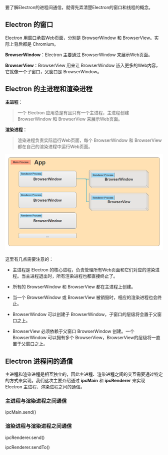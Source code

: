 要了解Electron的进程间通信，就得先弄清楚Electron的窗口和线程的概念。


## Electron 的窗口

Electron 用窗口承载Web页面，分别是 BrowserWindow 和 BrowserView。实际上背后都是 Chromium。

**BrowserWindow**：Electron 主要通过 BrowserWindow 来展示Web页面。
  
  
**BrowserView**：BrowserView 用来让 BrowserWindow 嵌入更多的Web内容，它就像一个子窗口，父窗口是 BrowserWindow。

## Electron 的主进程和渲染进程

**主进程**：

> 一个 Electron 应用总是有且只有一个主进程，主进程创建 BrowserWindow 和 BrowserView 来展示Web页面。


**渲染进程**：

> 渲染进程负责实际运行Web页面，每个 BrowserWindow 和 BrowserView 都在自己的渲染进程中运行Web页面。


![Electron的进程和视图](../images/5/electron-processes.png)


这里有几点需要注意的：

- 主进程是 Electron 的核心进程，负责管理所有Web页面和它们对应的渲染进程。当主进程退出时，所有渲染进程也都直接终止了。

- 所有的 BrowserWindow 和 BrowserView 都在主进程上创建。

- 当一个 BrowserWindow 或 BrowserView 被销毁时，相应的渲染进程也会终止。

- BrowserWindow 可以创建子 BrowserWindow，子窗口的层级将会置于父窗口之上。

- BrowserView 必须依赖于父窗口 BrowserWindow 创建。一个BrowserWindow 可以拥有多个 BrowserView，BrowserView的层级将一直置于父窗口之上。
  

  

## Electron 进程间的通信

主进程和渲染进程是相互独立的，因此主进程、渲染进程之间的交互需要通过特定的方式来实现。我们这次主要介绍通过 **ipcMain** 和 **ipcRenderer** 来实现 Electron 主进程、渲染进程之间的通信。


### 主进程与渲染进程之间通信

ipcMain.send()


### 渲染进程与渲染进程之间通信

ipcRenderer.send()

ipcRenderer.sendTo()
